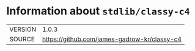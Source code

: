 <!---
Do not edit: autogenerated by script from INFO file
-->

# Information about `stdlib/classy-c4`
|||
|-|-|
| VERSION | 1.0.3 |
| SOURCE | https://github.com/james-gadrow-kr/classy-c4 |
